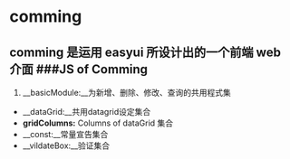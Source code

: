 # comming
comming 是运用 easyui 所设计出的一个前端 web 介面
###JS of Comming
--------

1. __basicModule:__为新增、删除、修改、查询的共用程式集
* __dataGrid:__共用datagrid设定集合
* __gridColumns:__ Columns of dataGrid 集合
* __const:__常量宣告集合
* __vildateBox:__验证集合

